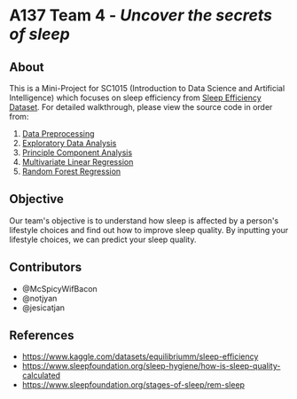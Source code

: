 # A137 Team 4 - _Uncover the secrets of sleep_

## About
This is a Mini-Project for SC1015 (Introduction to Data Science and Artificial Intelligence) which focuses on sleep efficiency from [Sleep Efficiency Dataset](https://www.kaggle.com/datasets/equilibriumm/sleep-efficiency). For detailed walkthrough, please view the source code in order from:

1. [Data Preprocessing](https://github.com/McSpicyWifBacon/DSAI-Project/blob/main/data-preprocessing.ipynb)
2. [Exploratory Data Analysis](https://github.com/McSpicyWifBacon/DSAI-Project/blob/main/eda.ipynb)
3. [Principle Component Analysis](https://github.com/McSpicyWifBacon/DSAI-Project/blob/main/pca.ipynb)
4. [Multivariate Linear Regression](https://github.com/McSpicyWifBacon/DSAI-Project/blob/main/multivariate-regression.ipynb)
5. [Random Forest Regression](https://github.com/McSpicyWifBacon/DSAI-Project/blob/main/random-forest-regression.ipynb)

## Objective
Our team's objective is to understand how sleep is affected by a person's lifestyle choices and find out how to improve sleep quality. By inputting your lifestyle choices, we can predict your sleep quality.

## Contributors
- @McSpicyWifBacon
- @notjyan
- @jesicatjan

## References
- <https://www.kaggle.com/datasets/equilibriumm/sleep-efficiency>
- <https://www.sleepfoundation.org/sleep-hygiene/how-is-sleep-quality-calculated>
- <https://www.sleepfoundation.org/stages-of-sleep/rem-sleep>
